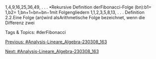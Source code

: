 1,4,9,16,25,36,49, . . .
•Rekursive Definition derFibonacci-Folge (bn):b1= 1,b2= 1,bn+1=bn+bn−1mit
Folgengliedern
1,1,2,3,5,8,13, . . .
Definition 2.2.Eine Folge (an)wird alsArithmetische Folge bezeichnet, wenn die Differenz zwei

   Tags & Topics:
   #derFibonacci

[Previous: #Analysis-Lineare_Algebra-230308_163](Analysis-Lineare_Algebra-230308_163.md)

[Next: #Analysis-Lineare_Algebra-230308_163](Analysis-Lineare_Algebra-230308_163.md)